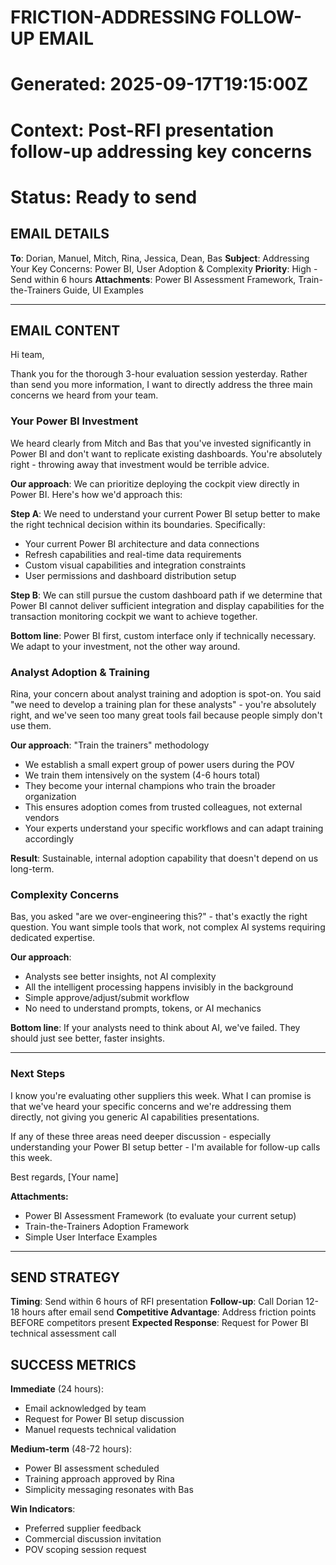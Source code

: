 # FRICTION-ADDRESSING FOLLOW-UP EMAIL
# Generated: 2025-09-17T19:15:00Z
# Context: Post-RFI presentation follow-up addressing key concerns
# Status: Ready to send

## EMAIL DETAILS

**To**: Dorian, Manuel, Mitch, Rina, Jessica, Dean, Bas
**Subject**: Addressing Your Key Concerns: Power BI, User Adoption & Complexity
**Priority**: High - Send within 6 hours
**Attachments**: Power BI Assessment Framework, Train-the-Trainers Guide, UI Examples

---

## EMAIL CONTENT

Hi team,

Thank you for the thorough 3-hour evaluation session yesterday. Rather than send you more information, I want to directly address the three main concerns we heard from your team.

### **Your Power BI Investment**

We heard clearly from Mitch and Bas that you've invested significantly in Power BI and don't want to replicate existing dashboards. You're absolutely right - throwing away that investment would be terrible advice.

**Our approach**: We can prioritize deploying the cockpit view directly in Power BI. Here's how we'd approach this:

**Step A**: We need to understand your current Power BI setup better to make the right technical decision within its boundaries. Specifically:
- Your current Power BI architecture and data connections
- Refresh capabilities and real-time data requirements  
- Custom visual capabilities and integration constraints
- User permissions and dashboard distribution setup

**Step B**: We can still pursue the custom dashboard path if we determine that Power BI cannot deliver sufficient integration and display capabilities for the transaction monitoring cockpit we want to achieve together.

**Bottom line**: Power BI first, custom interface only if technically necessary. We adapt to your investment, not the other way around.

### **Analyst Adoption & Training**

Rina, your concern about analyst training and adoption is spot-on. You said "we need to develop a training plan for these analysts" - you're absolutely right, and we've seen too many great tools fail because people simply don't use them.

**Our approach**: "Train the trainers" methodology
- We establish a small expert group of power users during the POV
- We train them intensively on the system (4-6 hours total)
- They become your internal champions who train the broader organization
- This ensures adoption comes from trusted colleagues, not external vendors
- Your experts understand your specific workflows and can adapt training accordingly

**Result**: Sustainable, internal adoption capability that doesn't depend on us long-term.

### **Complexity Concerns**

Bas, you asked "are we over-engineering this?" - that's exactly the right question. You want simple tools that work, not complex AI systems requiring dedicated expertise.

**Our approach**:
- Analysts see better insights, not AI complexity
- All the intelligent processing happens invisibly in the background  
- Simple approve/adjust/submit workflow
- No need to understand prompts, tokens, or AI mechanics

**Bottom line**: If your analysts need to think about AI, we've failed. They should just see better, faster insights.

---

### **Next Steps**

I know you're evaluating other suppliers this week. What I can promise is that we've heard your specific concerns and we're addressing them directly, not giving you generic AI capabilities presentations.

If any of these three areas need deeper discussion - especially understanding your Power BI setup better - I'm available for follow-up calls this week.

Best regards,
[Your name]

**Attachments:**
- Power BI Assessment Framework (to evaluate your current setup)
- Train-the-Trainers Adoption Framework
- Simple User Interface Examples

---

## SEND STRATEGY

**Timing**: Send within 6 hours of RFI presentation
**Follow-up**: Call Dorian 12-18 hours after email send
**Competitive Advantage**: Address friction points BEFORE competitors present
**Expected Response**: Request for Power BI technical assessment call

## SUCCESS METRICS

**Immediate** (24 hours):
- Email acknowledged by team
- Request for Power BI setup discussion
- Manuel requests technical validation

**Medium-term** (48-72 hours):
- Power BI assessment scheduled
- Training approach approved by Rina
- Simplicity messaging resonates with Bas

**Win Indicators**:
- Preferred supplier feedback
- Commercial discussion invitation
- POV scoping session request
